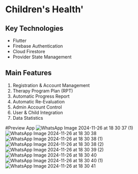﻿# Children's Health'
 
## Key Technologies
- Flutter
- Firebase Authentication
- Cloud Firestore
- Provider State Management

## Main Features
1. Registration & Account Management
2. Therapy Program Plan (RPT)
3. Automatic Progress Report
4. Automatic Re-Evaluation
5. Admin Account Control
6. User & Child Integration
7. Data Statistics
   
#Preview App
 ![WhatsApp Image 2024-11-26 at 18 30 37 (1)](https://github.com/user-attachments/assets/bd9d3777-7875-44c5-82e0-d40cd0aad0d4)
![WhatsApp Image 2024-11-26 at 18 30 38](https://github.com/user-attachments/assets/d0b28130-7379-4fb1-8c02-ee2c40329d7e)
![WhatsApp Image 2024-11-26 at 18 30 38 (1)](https://github.com/user-attachments/assets/1ff63556-d2e6-45e5-b1d6-c5530b0b55d3)
![WhatsApp Image 2024-11-26 at 18 30 38 (2)](https://github.com/user-attachments/assets/26c84e5d-403f-4e38-b43f-e639409c21e5)
![WhatsApp Image 2024-11-26 at 18 30 39 (2)](https://github.com/user-attachments/assets/837f6d06-462a-448d-8ec1-b2de4ca7af8b)
![WhatsApp Image 2024-11-26 at 18 30 40](https://github.com/user-attachments/assets/a4a8cd9b-4b3a-47d9-9a4b-eeefec53a881)
![WhatsApp Image 2024-11-26 at 18 30 40 (1)](https://github.com/user-attachments/assets/42216ea7-262d-4cee-9992-5e165d15498a)
![WhatsApp Image 2024-11-26 at 18 30 41](https://github.com/user-attachments/assets/f0283a23-2c3b-4dbf-a5ec-6ee5e98a85b0)

